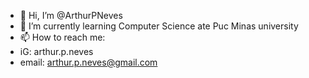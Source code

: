 - 👋 Hi, I’m @ArthurPNeves
- 🌱 I’m currently learning Computer Science ate Puc Minas university
- 📫 How to reach me:
- iG: arthur.p.neves
- email: arthur.p.neves@gmail.com
